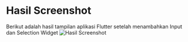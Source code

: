 # Hasil Screenshot

Berikut adalah hasil tampilan aplikasi Flutter setelah menambahkan Input dan Selection Widget
![Hasil Screenshot](images/08.png)
